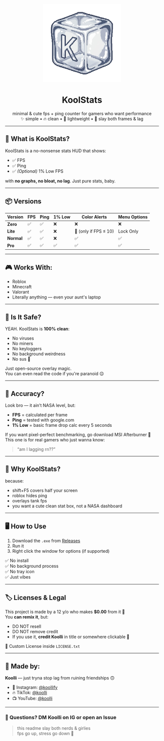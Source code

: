 <p align="center">
  <img src=".github/assets/Gemini_Generated_Image_x1tfjqx1tfjqx1tf-removebg-preview.png" width="256" alt="KoolStats Logo"/>
</p>

<h1 align="center">KoolStats</h1>
<p align="center">
  minimal & cute fps + ping counter for gamers who want performance <br/>
  ✨ simple • 🔥 clean • 🎀 lightweight • 🤌 slay both frames & lag
</p>

---

## 🧊 What is KoolStats?

KoolStats is a no-nonsense stats HUD that shows:

- ✅ FPS  
- ✅ Ping  
- ✅ *(Optional)* 1% Low FPS  

with **no graphs, no bloat, no lag**. Just pure stats, baby.

---

## 📦 Versions

| Version | FPS | Ping | 1% Low | Color Alerts        | Menu Options     |
|---------|-----|------|--------|----------------------|------------------|
| **Zero**   | ✅   | ✅    | ❌      | ❌                    | ❌                |
| **Lite**   | ✅   | ✅    | ❌      | 🔴 (only if FPS ≤ 10) | Lock Only         |
| **Normal** | ✅   | ✅    | ❌      | ✅                    | ✅                |
| **Pro**    | ✅   | ✅    | ✅      | ✅                    | ✅                |

---

## 🎮 Works With:

- Roblox  
- Minecraft  
- Valorant  
- Literally anything — even your aunt's laptop

---

## 🧼 Is It Safe?

YEAH. KoolStats is **100% clean**:  
- No viruses  
- No miners  
- No keyloggers  
- No background weirdness  
- No sus 🧍

Just open-source overlay magic.  
You can even read the code if you're paranoid 😌

---

## 🤔 Accuracy?

Look bro — it ain’t NASA level, but:

- **FPS** = calculated per frame  
- **Ping** = tested with google.com  
- **1% Low** = basic frame drop calc every 5 seconds  

If you want pixel-perfect benchmarking, go download MSI Afterburner 😤  
This one is for real gamers who just wanna know:  
> “am I lagging rn??”

---

## 🧃 Why KoolStats?

because:
- shift+F5 covers half your screen  
- roblox hides ping  
- overlays tank fps  
- you want a cute clean stat box, not a NASA dashboard

---

## 🖥 How to Use

1. Download the `.exe` from [Releases](#)
2. Run it
3. Right click the window for options (if supported)

✅ No install  
✅ No background process  
✅ No tray icon  
✅ Just vibes

---

## 🏷️ Licenses & Legal

This project is made by a 12 y/o who makes **$0.00** from it 😤  
You **can remix it**, but:

- DO NOT resell  
- DO NOT remove credit  
- If you use it, **credit Koolli** in title or somewhere clickable 🔗

📄 Custom License inside `LICENSE.txt`

---

## 🧠 Made by:

**Koolli** — just tryna stop lag from ruining friendships 🙃  
- 🎀 Instagram: [@koollify](https://instagram.com/koollify)  
- 🔥 TikTok: [@koolli](https://tiktok.com/@koolli)  
- 📺 YouTube: [@koolli](https://youtube.com/@koolli)

---

### 💌 Questions? DM Koolli on IG or open an Issue

> this readme slay both nerds & girlies  
> fps go up, stress go down 💅
